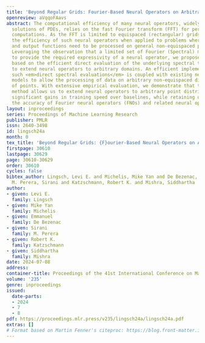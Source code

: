 ```yaml
---
title: 'Beyond Regular Grids: Fourier-Based Neural Operators on Arbitrary Domains'
openreview: aVqqoFAavs
abstract: The computational efficiency of many neural operators, widely used for learning
  solutions of PDEs, relies on the fast Fourier transform (FFT) for performing spectral
  computations. As the FFT is limited to equispaced (rectangular) grids, this limits
  the efficiency of such neural operators when applied to problems where the input
  and output functions need to be processed on general non-equispaced point distributions.
  Leveraging the observation that a limited set of Fourier (Spectral) modes suffice
  to provide the required expressivity of a neural operator, we propose a simple method,
  based on the efficient direct evaluation of the underlying spectral transformation,
  to extend neural operators to arbitrary domains. An efficient implementation of
  such <em>direct spectral evaluations</em> is coupled with existing neural operator
  models to allow the processing of data on arbitrary non-equispaced distributions
  of points. With extensive empirical evaluation, we demonstrate that the proposed
  method allows us to extend neural operators to arbitrary point distributions with
  significant gains in training speed over baselines, while retaining or improving
  the accuracy of Fourier neural operators (FNOs) and related neural operators.
layout: inproceedings
series: Proceedings of Machine Learning Research
publisher: PMLR
issn: 2640-3498
id: lingsch24a
month: 0
tex_title: 'Beyond Regular Grids: {F}ourier-Based Neural Operators on Arbitrary Domains'
firstpage: 30610
lastpage: 30629
page: 30610-30629
order: 30610
cycles: false
bibtex_author: Lingsch, Levi E. and Michelis, Mike Yan and De Bezenac, Emmanuel and
  M. Perera, Sirani and Katzschmann, Robert K. and Mishra, Siddhartha
author:
- given: Levi E.
  family: Lingsch
- given: Mike Yan
  family: Michelis
- given: Emmanuel
  family: De Bezenac
- given: Sirani
  family: M. Perera
- given: Robert K.
  family: Katzschmann
- given: Siddhartha
  family: Mishra
date: 2024-07-08
address:
container-title: Proceedings of the 41st International Conference on Machine Learning
volume: '235'
genre: inproceedings
issued:
  date-parts:
  - 2024
  - 7
  - 8
pdf: https://proceedings.mlr.press/v235/lingsch24a/lingsch24a.pdf
extras: []
# Format based on Martin Fenner's citeproc: https://blog.front-matter.io/posts/citeproc-yaml-for-bibliographies/
---
```

